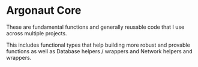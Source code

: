 # Argonaut Core

These are fundamental functions and generally reusable code that I use across multiple projects.

This includes functional types that help building more robust and provable functions as well as 
Database helpers / wrappers and Network helpers and wrappers.